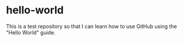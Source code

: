 # hello-world
This is a test repository so that I can learn how to use GitHub using the "Hello World" guide.
